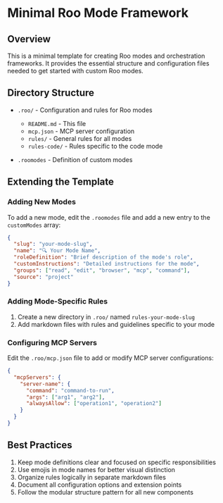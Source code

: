 # Minimal Roo Mode Framework

## Overview

This is a minimal template for creating Roo modes and orchestration frameworks. It provides the essential structure and configuration files needed to get started with custom Roo modes.

## Directory Structure

- `.roo/` - Configuration and rules for Roo modes
  - `README.md` - This file
  - `mcp.json` - MCP server configuration
  - `rules/` - General rules for all modes
  - `rules-code/` - Rules specific to the code mode

- `.roomodes` - Definition of custom modes

## Extending the Template

### Adding New Modes

To add a new mode, edit the `.roomodes` file and add a new entry to the `customModes` array:

```json
{
  "slug": "your-mode-slug",
  "name": "🔍 Your Mode Name",
  "roleDefinition": "Brief description of the mode's role",
  "customInstructions": "Detailed instructions for the mode",
  "groups": ["read", "edit", "browser", "mcp", "command"],
  "source": "project"
}
```

### Adding Mode-Specific Rules

1. Create a new directory in `.roo/` named `rules-your-mode-slug`
2. Add markdown files with rules and guidelines specific to your mode

### Configuring MCP Servers

Edit the `.roo/mcp.json` file to add or modify MCP server configurations:

```json
{
  "mcpServers": {
    "server-name": {
      "command": "command-to-run",
      "args": ["arg1", "arg2"],
      "alwaysAllow": ["operation1", "operation2"]
    }
  }
}
```

## Best Practices

1. Keep mode definitions clear and focused on specific responsibilities
2. Use emojis in mode names for better visual distinction
3. Organize rules logically in separate markdown files
4. Document all configuration options and extension points
5. Follow the modular structure pattern for all new components
